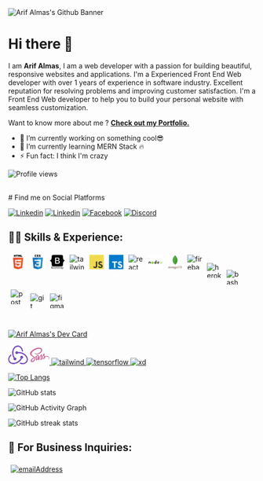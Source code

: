 <img title="" src="https://raw.githubusercontent.com/coderarife/coderarife/main/img/Arif Almas (15).png" alt="Arif Almas's Github Banner" >

# Hi there 👋

I am **Arif Almas**, I am a web developer with a passion for building beautiful, responsive websites and applications. I'm a Experienced Front End Web developer with over 1 years of experience in software industry. Excellent reputation for resolving problems and improving customer satisfaction. I'm a Front End Web developer to help you to build your personal website with seamless customization.

Want to know more about me ? [**Check out my Portfolio.**](https://arifalmas.netlify.app/)


- 🔭 I’m currently working on something cool😎 
- 🌱 I’m currently learning MERN Stack 🔥 
- ⚡ Fun fact: I think I'm crazy 

![Profile views](https://gpvc.arturio.dev/coderarife)

<br/>
# Find me on Social Platforms

[![Linkedin](https://raw.githubusercontent.com/coderarife/coderarife/main/img/linkedin.png "Linkedin")](https://www.linkedin.com/in/arifalmas/ "Linkedin") [![Linkedin](https://raw.githubusercontent.com/coderarife/coderarife/main/img/fb.png "Facebook")](http://facebook.com/coder.arifalmas "Facebook") [![Facebook](https://raw.githubusercontent.com/coderarife/coderarife/main/img/discord.png "Discord")](https://discordapp.com/users/ArifAlmas#6938 "Discord") [![Discord](https://raw.githubusercontent.com/coderarife/coderarife/main/img/instagram.png "Instagram")](https://www.instagram.com/coder.arifalmas/ "Instagram")

## 👨‍💻 Skills & Experience:
<p align="left">
  <a style="margin: 5px" href="https://www.w3.org/html/" target="_blank">
    <img
      style="margin: 5px"
      src="https://raw.githubusercontent.com/devicons/devicon/master/icons/html5/html5-original-wordmark.svg"
      alt="html5"
      align="left"
      width="30"
      height="30"
    />
  </a>

  <a style="margin: 5px" href="https://www.w3schools.com/css/" target="_blank">
    <img
      style="margin: 5px"
      src="https://raw.githubusercontent.com/devicons/devicon/master/icons/css3/css3-original-wordmark.svg"
      alt="css3"
      align="left"
      width="30"
      height="30"
    />
  </a>
  <a style="margin: 5px" href="https://getbootstrap.com" target="_blank">
    <img
      style="margin: 5px"
      src="https://raw.githubusercontent.com/devicons/devicon/master/icons/bootstrap/bootstrap-plain-wordmark.svg"
      alt="bootstrap"
      align="left"
      width="30"
      height="30"
    />
  </a>

  <a style="margin: 5px" href="https://tailwindcss.com/" target="_blank">
    <img
      style="margin: 5px"
      src="https://www.vectorlogo.zone/logos/tailwindcss/tailwindcss-icon.svg"
      alt="tailwind"
      align="left"
      width="30"
      height="30"
    />
  </a>

  <a style="margin: 5px" href="https://developer.mozilla.org/en-US/docs/Web/JavaScript" >
    <img
      style="margin: 5px"
      src="https://raw.githubusercontent.com/devicons/devicon/master/icons/javascript/javascript-original.svg"
      alt="javascript"
      align="left"
      width="30"
      height="30"
    />
  </a>

  <a style="margin: 5px" href="https://www.typescriptlang.org/" target="_blank">
    <img
      style="margin: 5px"
      src="https://raw.githubusercontent.com/devicons/devicon/master/icons/typescript/typescript-original.svg"
      alt="typescript"
      align="left"
      width="30"
      height="30"
    />
  </a>

  <a style="margin: 5px" href="https://reactjs.org/" target="_blank">
    <img
      style="margin: 5px"
      src="https://reactnative.dev/img/header_logo.svg"
      alt="react"
      align="left"
      width="30"
      height="30"
    />
  </a>

  <a style="margin: 5px" href="https://nodejs.org" target="_blank">
    <img
      style="margin: 5px"
      src="https://raw.githubusercontent.com/devicons/devicon/master/icons/nodejs/nodejs-original-wordmark.svg"
      alt="nodejs"
      align="left"
      width="30"
      height="30"
    />
  </a>


  <a style="margin: 5px" href="https://www.mongodb.com/" target="_blank">
    <img
      style="margin: 5px"
      src="https://raw.githubusercontent.com/devicons/devicon/master/icons/mongodb/mongodb-original-wordmark.svg"
      alt="mongodb"
      align="left"
      width="30"
      height="30"
    />
  </a>


  <a style="margin: 5px" href="https://firebase.google.com/" target="_blank">
    <img
      style="margin: 5px"
      src="https://www.vectorlogo.zone/logos/firebase/firebase-icon.svg"
      alt="firebase"
      align="left"
      width="30"
      height="30"
    />
  </a>

  <a style="margin: 5px" href="https://heroku.com" target="_blank">
    <img
      style="margin: 5px"
      src="https://www.vectorlogo.zone/logos/heroku/heroku-icon.svg"
      alt="heroku"
      align="left"
      width="30"
      height="30"
    />
  </a>

  <a style="margin: 5px" href="https://www.gnu.org/software/bash/"
    target="_blank">
    <img
      style="margin: 5px"
      src="https://www.vectorlogo.zone/logos/gnu_bash/gnu_bash-icon.svg"
      alt="bash"
      align="left"
      width="30"
      height="30"
    />
  </a>

  <a href="https://postman.com" target="_blank">
    <img
      style="margin: 5px"
      src="https://www.vectorlogo.zone/logos/getpostman/getpostman-icon.svg"
      alt="postman"
      align="left"
      width="30"
      height="30"
    />
  </a>

  <a style="margin: 5px" href="https://git-scm.com/" target="_blank">
    <img
      style="margin: 5px"
      src="https://www.vectorlogo.zone/logos/git-scm/git-scm-icon.svg"
      alt="git"
      align="left"
      width="30"
      height="30"
    />
  </a>

  <a style="margin: 5px" href="https://www.figma.com/" target="_blank">
    <img
      style="margin: 5px"
      src="https://www.vectorlogo.zone/logos/figma/figma-icon.svg"
      alt="figma"
      align="left"
      width="30"
      height="30"
    />
  </a>

</p>

</br>
</br>
</br>

<a href="https://app.daily.dev/arifalmas"><img src="https://api.daily.dev/devcards/7f1f16c1c4694edf9a084aa024e629fd.png?r=o68" width="400" alt="Arif Almas's Dev Card"/></a>

 <img src="https://raw.githubusercontent.com/devicons/devicon/master/icons/redux/redux-original.svg" alt="redux" width="40" height="40"/> </a> <a href="https://sass-lang.com" target="_blank"> <img src="https://raw.githubusercontent.com/devicons/devicon/master/icons/sass/sass-original.svg" alt="sass" width="40" height="40"/> </a> <a href="https://tailwindcss.com/" target="_blank"> <img src="https://www.vectorlogo.zone/logos/tailwindcss/tailwindcss-icon.svg" alt="tailwind" width="40" height="40"/> </a> <a href="https://www.tensorflow.org" target="_blank"> <img src="https://www.vectorlogo.zone/logos/tensorflow/tensorflow-icon.svg" alt="tensorflow" width="40" height="40"/> </a> <a href="https://www.adobe.com/products/xd.html" target="_blank"> <img src="https://cdn.worldvectorlogo.com/logos/adobe-xd.svg" alt="xd" width="40" height="40"/> </a> </p>

[![Top Langs](https://github-readme-stats.vercel.app/api/top-langs/?username=coderarife)](https://github.com/anuraghazra/github-readme-stats)

![GitHub stats](https://github-readme-stats.vercel.app/api?username=coderarife&show_icons=true)  

![GitHub Activity Graph](https://activity-graph.herokuapp.com/graph?username=coderarife)  

![GitHub streak stats](https://github-readme-streak-stats.herokuapp.com/?user=coderarife)  

## 📧 For Business Inquiries:
<a href="mailto:arifalmasdev@gmail.com">
  <img style="margin: 5px"
    src="https://img.shields.io/badge/%F0%9F%93%A7%20Email-arifalmasdev@gmail.com-brightgreen"
    alt="emailAddress"
  />
</a>
